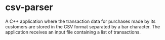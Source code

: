 # csv-parser
A C++ application where the transaction data for purchases made by its customers are stored in the CSV format separated by a bar character. The application receives an input file containing a list of transactions.
